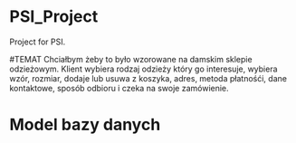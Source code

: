 # PSI_Project
Project for PSI.

#TEMAT
Chciałbym żeby to było wzorowane na damskim sklepie odzieżowym. Klient wybiera rodzaj odzieży który go interesuje,
wybiera wzór, rozmiar, dodaje lub usuwa z koszyka, adres, metoda płatnośći, dane kontaktowe, sposób odbioru i
czeka na swoje zamówienie.


# Model bazy danych

